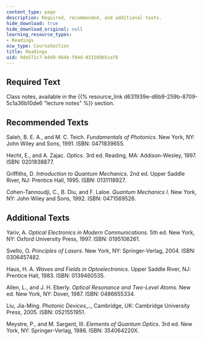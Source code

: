 ```yaml
---
content_type: page
description: Required, recommended, and additional texts.
hide_download: true
hide_download_original: null
learning_resource_types:
- Readings
ocw_type: CourseSection
title: Readings
uid: 9de571c7-b4d9-964b-f04d-031509b5caf8
---
```


Required Text
-------------

Class notes, available in the {{% resource_link d631939e-d6b9-259b-8709-5c1a36b10de6 "lecture notes" %}} section.

Recommended Texts
-----------------

Saleh, B. E. A., and M. C. Teich. _Fundamentals of Photonics_. New York, NY: John Wiley and Sons, 1991. ISBN: 0471839655.

Hecht, E., and A. Zajac. _Optics_. 3rd ed. Reading, MA: Addison-Wesley, 1997. ISBN: 0201838877.

Griffiths, D. _Introduction to Quantum Mechanics_. 2nd ed. Upper Saddle River, NJ: Prentice Hall, 1995. ISBN: 0131118927.

Cohen-Tannoudji, C., B. Diu, and F. Laloe. _Quantum Mechanics I_. New York, NY: John Wiley and Sons, 1992. ISBN: 0471569526.

Additional Texts
----------------

Yariv, A. _Optical Electronics in Modern Communications_. 5th ed. New York, NY: Oxford University Press, 1997. ISBN: 0195106261.

Svelto, O. _Principles of Lasers_. New York, NY: Springer-Verlag, 2004. ISBN: 0306457482.

Haus, H. A. _Waves and Fields in Optoelectronics_. Upper Saddle River, NJ: Prentice Hall, 1983. ISBN: 0139460535.

Allen, L., and J. H. Eberly. _Optical Resonance and Two-Level Atoms_. New ed. New York, NY: Dover, 1987. ISBN: 0486655334.

Liu, Jia-Ming. _Photonic Devices__._ Cambridge, UK: Cambridge University Press, 2005. ISBN: 0521551951.

Meystre, P., and M. Sargent, III. _Elements of Quantum Optics_. 3rd ed. New York, NY: Springer-Verlag, 1986. ISBN: 354064220X.